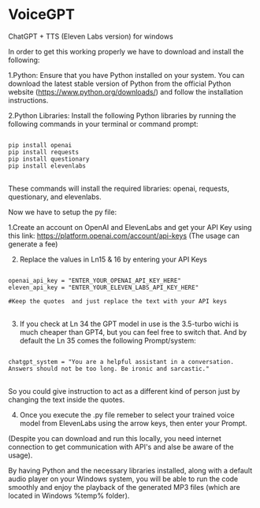 # VoiceGPT
ChatGPT + TTS (Eleven Labs version) for windows

In order to get this working properly we have to download and install the following:

1.Python: Ensure that you have Python installed on your system. You can download the latest stable version of Python from the official Python website (https://www.python.org/downloads/) and follow the installation instructions.

2.Python Libraries: Install the following Python libraries by running the following commands in your terminal or command prompt:
<pre>
<code>
pip install openai
pip install requests
pip install questionary
pip install elevenlabs
</code>
</pre>
These commands will install the required libraries: openai, requests, questionary, and elevenlabs.

Now we have to setup the py file:

1.Create an account on OpenAI and ElevenLabs and get your API Key using this link: https://platform.openai.com/account/api-keys (The usage can generate a fee)

2. Replace the values in Ln15 & 16 by entering your API Keys 

<pre>
<code>
openai_api_key = "ENTER_YOUR_OPENAI_API_KEY_HERE"
eleven_api_key = "ENTER_YOUR_ELEVEN_LABS_API_KEY_HERE"

#Keep the quotes  and just replace the text with your API keys
</code>
</pre>

3. If you check at Ln 34 the GPT model in use is the 3.5-turbo wichi is much cheaper than GPT4, but you can feel free to switch that. 
And by default the Ln 35 comes the following Prompt/system: 
<pre>
<code>
chatgpt_system = "You are a helpful assistant in a conversation. Answers should not be too long. Be ironic and sarcastic."
</code>
</pre>
So you could give instruction to act as a different kind of person just by changing the text inside the quotes.

4. Once you execute the .py file remeber to select your trained voice model from ElevenLabs using the arrow keys, then enter your Prompt.

(Despite you can download and run this locally, you need internet connection to get communication with API's and alse be aware of the usage).

By having Python and the necessary libraries installed, along with a default audio player on your Windows system, you will be able to run the code smoothly and enjoy the playback of the generated MP3 files (which are located in Windows %temp% folder).
